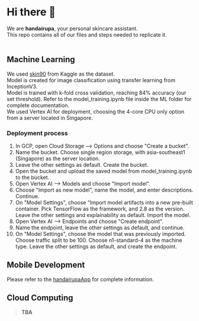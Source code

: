 # Hi there 👋

We are <b>handairupa</b>, your personal skincare assistant.
<br>
This repo contains all of our files and steps needed to replicate it.
<br>
<br>
## Machine Learning
We used <a href=https://www.kaggle.com/datasets/dinartas/skin90>skin90</a> from Kaggle as the dataset.
<br>
Model is created for image classification using transfer learning from InceptionV3. 
<br>
Model is trained with k-fold cross validation, reaching 84% accuracy (our set threshold). Refer to the model_training.ipynb file inside the ML folder for complete documentation.
<br>
We used Vertex AI for deployment, choosing the 4-core CPU only option from a server located in Singapore.
<br>
### Deployment process
1) In GCP, open Cloud Storage --> Options and choose "Create a bucket".
2) Name the bucket. Choose single region storage, with asia-southeast1 (Singapore) as the server location.
3) Leave the other settings as default. Create the bucket.
4) Open the bucket and upload the saved model from model_training.ipynb to the bucket.
5) Open Vertex AI --> Models and choose "Import model".
6) Choose "Import as new model", name the model, and enter descriptions. Continue.
7) On "Model Settings", choose "Import model artifacts into a new pre-built container. Pick TensorFlow as the framework, and 2.8 as the version. Leave the other settings and explainability as default. Import the model.
8) Open Vertex AI --> Endpoints and choose "Create endpoint".
9) Name the endpoint, leave the other settings as default, and continue.
10) On "Model Settings", choose the model that was previously imported. Choose traffic split to be 100. Choose n1-standard-4 as the machine type. Leave the other settings as default, and create the endpoint. 

## Mobile Development
Please refer to the <a href ="https://github.com/handairupa/handairupaApp">handairupaApp</a> for complete information.

## Cloud Computing
> **TBA**
